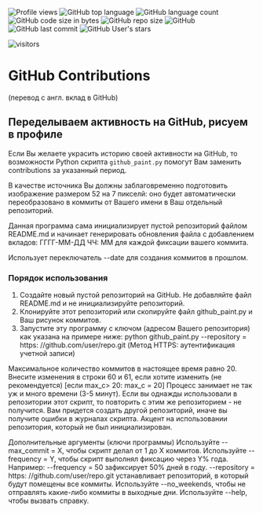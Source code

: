![Profile views](https://gpvc.arturio.dev/BEPb) 
![GitHub top language](https://img.shields.io/github/languages/top/BEPb/github-contributions) 
![GitHub language count](https://img.shields.io/github/languages/count/BEPb/github-contributions)
![GitHub code size in bytes](https://img.shields.io/github/languages/code-size/BEPb/github-contributions)
![GitHub repo size](https://img.shields.io/github/repo-size/BEPb/github-contributions) 
![GitHub](https://img.shields.io/github/license/BEPb/github-contributions) 
![GitHub last commit](https://img.shields.io/github/last-commit/BEPb/github-contributions)
![GitHub User's stars](https://img.shields.io/github/stars/BEPb?style=social)
<p align="left">
<img src="https://visitor-badge.laobi.icu/badge?page_id=BEPb.github-contributions" alt="visitors"/>
</p>

# GitHub Contributions
(перевод с англ. вклад в GitHub)

## Переделываем активность на GitHub, рисуем в профиле

Если Вы желаете украсить историю своей активности на GitHub, то возможности Python скрипта ``github_paint.py`` 
помогут Вам заменить contributions за указанный период.

В качестве источника Вы должны заблаговременно подготовить изображение размером 52 на 7 пикселй: оно будет 
автоматически переобразовано в коммиты от Вашего имени в Ваш отдельный репозиторий.


Данная программа сама инициализирует пустой репозиторий файлом README.md и начинает генерировать обновления файла с 
добавлением вкладов: ГГГГ-ММ-ДД ЧЧ: ММ для каждой фиксации вашего коммита. 

Использует переключатель --date для создания 
коммитов в прошлом.

### Порядок использования
1. Создайте новый пустой репозиторий на GitHub. Не добавляйте файл README.md и не инициализируйте репозиторий.
2. Клонируйте этот репозиторий или скопируйте файл github_paint.py и Ваш рисунок коммитов.
3. Запустите эту программу с ключом (адресом Вашего репозитория) как указана на примере ниже:
python github_paint.py --repository = https: //github.com/user/repo.git (Метод HTTPS: аутентификация учетной записи)


Максимальное количество коммитов в настоящее время равно 20. Внесите изменения в строки 60 и 61, если хотите 
изменить (не рекомендуется) [если max_c> 20: max_c = 20]
Процесс занимает не так уж и много времени (3-5 минут).
Если вы однажды использовали в репозитории этот скрипт, то повторить с этим же репозиторием - не получится.
Вам придется создать другой репозиторий, иначе вы получите ошибки в журналах скрипта. 
Акцент на использовании репозитория, который не был инициализирован.

Дополнительные аргументы (ключи программы)
Используйте --max_commit = X, чтобы скрипт делал от 1 до X коммитов.
Используйте --frequency = Y, чтобы скрипт выполнял фиксацию через Y% года. Например: --frequency = 50 зафиксирует 50% дней в году.
--repository = https: //github.com/user/repo.git устанавливает репозиторий, в который будут помещены все коммиты.
Используйте --no_weekends, чтобы не отправлять какие-либо коммиты в выходные дни.
Используйте --help, чтобы вызвать справку.


